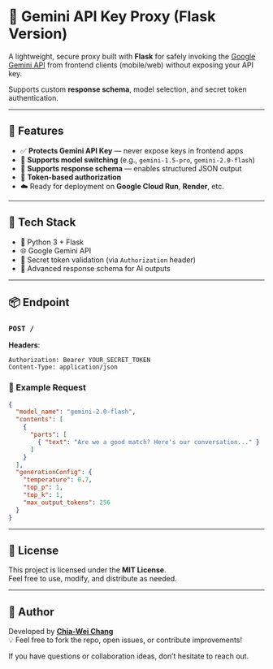 # 🔐 Gemini API Key Proxy (Flask Version)

A lightweight, secure proxy built with **Flask** for safely invoking the [Google Gemini API](https://ai.google.dev/) from frontend clients (mobile/web) without exposing your API key.

Supports custom **response schema**, model selection, and secret token authentication.

---

## 🚀 Features

- ✅ **Protects Gemini API Key** — never expose keys in frontend apps  
- 🔄 **Supports model switching** (e.g., `gemini-1.5-pro`, `gemini-2.0-flash`)  
- 🧩 **Supports response schema** — enables structured JSON output  
- 🔐 **Token-based authorization**  
- ☁️ Ready for deployment on **Google Cloud Run**, **Render**, etc.

---

## 🔧 Tech Stack

- 🧪 Python 3 + Flask
- 🌐 Google Gemini API 
- 🔐 Secret token validation (via `Authorization` header)
- 🧠 Advanced response schema for AI outputs

---
## 📦 Endpoint

### `POST /`  
**Headers**:
```http
Authorization: Bearer YOUR_SECRET_TOKEN
Content-Type: application/json
```

### 📝 Example Request

```json
{
  "model_name": "gemini-2.0-flash",
  "contents": [
    {
      "parts": [
        { "text": "Are we a good match? Here's our conversation..." }
      ]
    }
  ],
  "generationConfig": {
    "temperature": 0.7,
    "top_p": 1,
    "top_k": 1,
    "max_output_tokens": 256
  }
}
```

---

## 📄 License

This project is licensed under the **MIT License**.  
Feel free to use, modify, and distribute as needed.

---

## 🙋 Author

Developed by **[Chia-Wei Chang](https://github.com/changch223)**  
💡 Feel free to fork the repo, open issues, or contribute improvements!

If you have questions or collaboration ideas, don’t hesitate to reach out.
